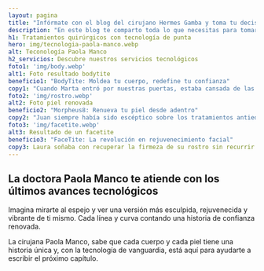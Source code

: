 ```yaml
---
layout: pagina
title: "Infórmate con el blog del cirujano Hermes Gamba y toma tu decisión"
description: "En este blog te comparto toda lo que necesitas para tomar la decisión de operarte con 3 pilares importantes: • Tranquilidad • Confianza • Seguridad"
h1: Tratamientos quirúrgicos con tecnología de punta
hero: img/tecnologia-paola-manco.webp
alt: Teconología Paola Manco
h2_servicios: Descubre nuestros servicios tecnológicos
foto1: 'img/body.webp'
alt1: Foto resultado bodytite
beneficio1: "BodyTite: Moldea tu cuerpo, redefine tu confianza"
copy1: "Cuando Marta entró por nuestras puertas, estaba cansada de las dietas y ejercicios que no lograban atacar esas áreas rebeldes de grasa y flacidez. Con BodyTite, pudo ver cómo su cuerpo se remodelaba de forma efectiva y segura, reduciendo grasa localizada y tensando la piel. Hoy, Marta se siente más segura y luce radiante en su vestido favorito. Tú también puedes experimentar este cambio transformador."
foto2: 'img/rostro.webp'
alt2: Foto piel renovada
beneficio2: "Morpheus8: Renueva tu piel desde adentro"
copy2: "Juan siempre había sido escéptico sobre los tratamientos antiedad, hasta que descubrió Morpheus8. Esta avanzada tecnología de radiofrecuencia bipolar fraccionada no solo estimula la formación de colágeno, sino que trabaja en las capas más profundas de la piel, reorganizando sus elementos básicos. Juan ahora disfruta de una piel más firme y juvenil, con un brillo que refleja su nueva vitalidad. Déjanos mostrarte cómo podemos hacer lo mismo por ti."
foto3: 'img/facetite.webp'
alt3: Resultado de un facetite
beneficio3: "FaceTite: La revolución en rejuvenecimiento facial"
copy3: Laura soñaba con recuperar la firmeza de su rostro sin recurrir a cirugías invasivas. Con FaceTite, un procedimiento mínimamente invasivo que utiliza energía de radiofrecuencia para tensar y suavizar la piel, Laura encontró la solución perfecta. Hoy, su rostro refleja la juventud y la energía que siente por dentro.
---
```

## La doctora Paola Manco te atiende con los últimos avances tecnológicos

Imagina mirarte al espejo y ver una versión más esculpida, rejuvenecida y vibrante de ti mismo. Cada línea y curva contando una historia de confianza renovada.

La cirujana Paola Manco, sabe que cada cuerpo y cada piel tiene una historia única y, con la tecnología de vanguardia, está aquí para ayudarte a escribir el próximo capítulo.
